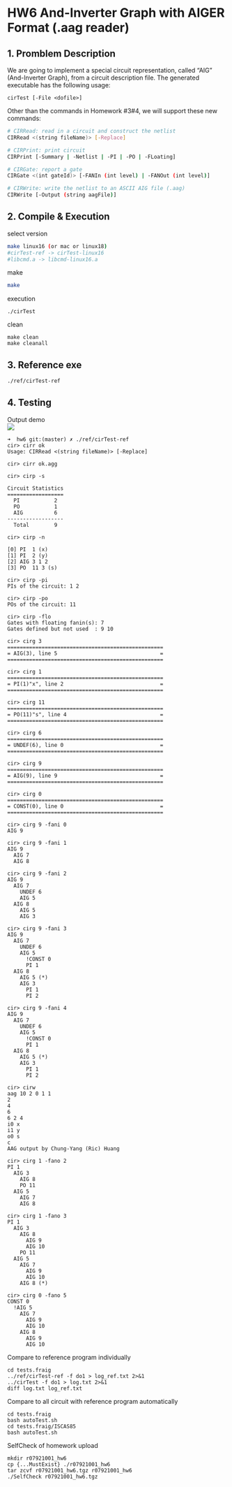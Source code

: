 # HW6 And-Inverter Graph with AIGER Format (.aag reader)

## 1. Promblem Description
We are going to implement a special circuit representation, called “AIG” (And-Inverter Graph), from a circuit description file. The generated executable has the following usage:
```
cirTest [-File <dofile>]
```
Other than the commands in Homework #3#4, we will support these new commands:
```sh
# CIRRead: read in a circuit and construct the netlist
CIRRead <(string fileName)> [-Replace]

# CIRPrint: print circuit
CIRPrint [-Summary | -Netlist | -PI | -PO | -FLoating]

# CIRGate: report a gate
CIRGate <(int gateId)> [-FANIn (int level) | -FANOut (int level)]

# CIRWrite: write the netlist to an ASCII AIG file (.aag)
CIRWrite [-Output (string aagFile)]
```

## 2. Compile & Execution

select version
```sh
make linux16 (or mac or linux18)
#cirTest-ref -> cirTest-linux16
#libcmd.a -> libcmd-linux16.a
```
make 
```sh
make
```
execution
```
./cirTest
```
clean
```
make clean
make cleanall
```

## 3. Reference exe
```sh
./ref/cirTest-ref
```

## 4. Testing
Output demo  
<img src="https://raw.githubusercontent.com/shannon112/DSnPorygon/master/hw6/demo.png" />
```
➜  hw6 git:(master) ✗ ./ref/cirTest-ref
cir> cirr ok
Usage: CIRRead <(string fileName)> [-Replace]

cir> cirr ok.agg 

cir> cirp -s

Circuit Statistics
==================
  PI           2
  PO           1
  AIG          6
------------------
  Total        9

cir> cirp -n

[0] PI  1 (x)
[1] PI  2 (y)
[2] AIG 3 1 2
[3] PO  11 3 (s)

cir> cirp -pi
PIs of the circuit: 1 2

cir> cirp -po
POs of the circuit: 11

cir> cirp -flo
Gates with floating fanin(s): 7
Gates defined but not used  : 9 10

cir> cirg 3
==================================================
= AIG(3), line 5                                 =
==================================================

cir> cirg 1
==================================================
= PI(1)"x", line 2                               =
==================================================

cir> cirg 11
==================================================
= PO(11)"s", line 4                              =
==================================================

cir> cirg 6
==================================================
= UNDEF(6), line 0                               =
==================================================

cir> cirg 9
==================================================
= AIG(9), line 9                                 =
==================================================

cir> cirg 0
==================================================
= CONST(0), line 0                               =
==================================================

cir> cirg 9 -fani 0
AIG 9

cir> cirg 9 -fani 1
AIG 9
  AIG 7
  AIG 8

cir> cirg 9 -fani 2
AIG 9
  AIG 7
    UNDEF 6
    AIG 5
  AIG 8
    AIG 5
    AIG 3

cir> cirg 9 -fani 3
AIG 9
  AIG 7
    UNDEF 6
    AIG 5
      !CONST 0
      PI 1
  AIG 8
    AIG 5 (*)
    AIG 3
      PI 1
      PI 2

cir> cirg 9 -fani 4
AIG 9
  AIG 7
    UNDEF 6
    AIG 5
      !CONST 0
      PI 1
  AIG 8
    AIG 5 (*)
    AIG 3
      PI 1
      PI 2

cir> cirw
aag 10 2 0 1 1
2
4
6
6 2 4
i0 x
i1 y
o0 s
c
AAG output by Chung-Yang (Ric) Huang

cir> cirg 1 -fano 2
PI 1
  AIG 3
    AIG 8
    PO 11
  AIG 5
    AIG 7
    AIG 8

cir> cirg 1 -fano 3
PI 1
  AIG 3
    AIG 8
      AIG 9
      AIG 10
    PO 11
  AIG 5
    AIG 7
      AIG 9
      AIG 10
    AIG 8 (*)

cir> cirg 0 -fano 5
CONST 0
  !AIG 5
    AIG 7
      AIG 9
      AIG 10
    AIG 8
      AIG 9
      AIG 10
```
Compare to reference program individually
```
cd tests.fraig
../ref/cirTest-ref -f do1 > log_ref.txt 2>&1
../cirTest -f do1 > log.txt 2>&1
diff log.txt log_ref.txt
```
Compare to all circuit with reference program automatically
```
cd tests.fraig
bash autoTest.sh
cd tests.fraig/ISCAS85
bash autoTest.sh
```
SelfCheck of homework upload
```
mkdir r07921001_hw6
cp {...MustExist} ./r07921001_hw6
tar zcvf r07921001_hw6.tgz r07921001_hw6
./SelfCheck r07921001_hw6.tgz
```
